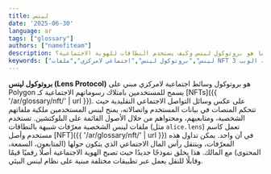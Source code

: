 ```yaml
---
title: لينس
date: '2025-06-30'
language: ar
tags: ["glossary"]
authors: ["namefiteam"]
description: ما هو بروتوكول لينس وكيف يستخدم النطاقات للهوية الاجتماعية؟
keywords: ["لينس","بروتوكول لينس","اجتماعي لامركزي","ملفات NFT الشخصية","الرسم البياني الاجتماعي","هوية الويب 3"]
---
```



**بروتوكول لينس (Lens Protocol)** هو بروتوكول وسائط اجتماعية لامركزي مبني على Polygon يسمح للمستخدمين بامتلاك رسوماتهم الاجتماعية كـ [NFTs]({{ '/ar/glossary/nft/' | url }}). على عكس وسائل التواصل الاجتماعي التقليدية حيث تتحكم المنصات في بيانات المستخدم واتصالاته، يمنح لينس المستخدمين ملكية ملفاتهم الشخصية، ومتابعيهم، ومحتواهم من خلال الأصول القائمة على البلوكتشين. تستخدم ملفات لينس الشخصية معرّفات شبيهة بالنطاقات (مثل `alice.lens`) تعمل كاسم مستخدم وأصل [NFT]({{ '/ar/glossary/nft/' | url }}) في آن واحد. يمكن تداول هذه المعرّفات، وينتقل رأس المال الاجتماعي الذي يتكون حولها (المتابعون، السمعة، المحتوى) مع المالك. هذا يخلق نموذجًا جديدًا حيث تصبح الهوية الاجتماعية أصلًا رقميًا قيمًا وقابلًا للنقل يعمل عبر تطبيقات مختلفة مبنية على نظام لينس البيئي.